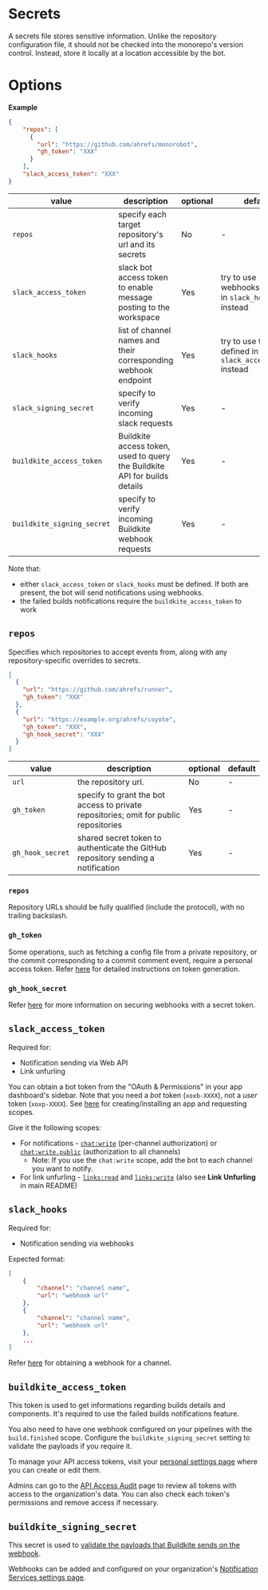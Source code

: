 # Secrets

A secrets file stores sensitive information. Unlike the repository configuration file, it should not be checked into the monorepo's version control. Instead, store it locally at a location accessible by the bot.

# Options

**Example**

```json
{
    "repos": [
      {
        "url": "https://github.com/ahrefs/monorobot",
        "gh_token": "XXX"
      }
    ],
    "slack_access_token": "XXX"
}
```

| value | description | optional | default |
|-|-|-|-|
| `repos` | specify each target repository's url and its secrets | No | - |
| `slack_access_token` | slack bot access token to enable message posting to the workspace | Yes | try to use webhooks defined in `slack_hooks` instead |
| `slack_hooks` | list of channel names and their corresponding webhook endpoint | Yes | try to use token defined in `slack_access_token` instead |
| `slack_signing_secret` | specify to verify incoming slack requests | Yes | - |
| `buildkite_access_token` | Buildkite access token, used to query the Buildkite API for builds details | Yes | - |
| `buildkite_signing_secret` | specify to verify incoming Buildkite webhook requests | Yes | - |

Note that:
- either `slack_access_token` or `slack_hooks` must be defined. If both are present, the bot will send notifications using webhooks.
- the failed builds notifications require the `buildkite_access_token` to work

## `repos`

Specifies which repositories to accept events from, along with any repository-specific overrides to secrets.

```json
[
  {
    "url": "https://github.com/ahrefs/runner",
    "gh_token": "XXX"
  },
  {
    "url": "https://example.org/ahrefs/coyote",
    "gh_token": "XXX",
    "gh_hook_secret": "XXX"
  }
]
```

| value | description | optional | default |
|-|-|-|-|
| `url` | the repository url. | No | - |
| `gh_token` | specify to grant the bot access to private repositories; omit for public repositories | Yes | - |
| `gh_hook_secret` | shared secret token to authenticate the GitHub repository sending a notification | Yes | - |

### `repos`

Repository URLs should be fully qualified (include the protocol), with no trailing backslash.

### `gh_token`

Some operations, such as fetching a config file from a private repository, or the commit corresponding to a commit comment event, require a personal access token. Refer [here](https://docs.github.com/en/free-pro-team@latest/github/authenticating-to-github/creating-a-personal-access-token) for detailed instructions on token generation.

### `gh_hook_secret`

Refer [here](https://docs.github.com/en/free-pro-team@latest/developers/webhooks-and-events/securing-your-webhooks) for more information on securing webhooks with a secret token.

## `slack_access_token`

Required for:
- Notification sending via Web API
- Link unfurling

You can obtain a bot token from the "OAuth & Permissions" in your app dashboard's sidebar. Note that you need a *bot* token (`xoxb-XXXX`), not a *user* token (`xoxp-XXXX`).
See [here](https://api.slack.com/authentication/basics#start) for creating/installing an app and requesting scopes.

Give it the following scopes:
- For notifications - [`chat:write`](https://api.slack.com/scopes/chat:write) (per-channel authorization) or [`chat:write.public`](https://api.slack.com/scopes/chat:write.public) (authorization to all channels)
    - Note: If you use the `chat:write` scope, add the bot to each channel you want to notify.
- For link unfurling - [`links:read`](https://api.slack.com/scopes/links:read) and [`links:write`](https://api.slack.com/scopes/links:write) (also see **Link Unfurling** in main README)

## `slack_hooks`

Required for:
- Notification sending via webhooks

Expected format:

```json
[
    {
        "channel": "channel name",
        "url": "webhook url"
    },
    {
        "channel": "channel name",
        "url": "webhook url"
    },
    ...
]
```

Refer [here](https://api.slack.com/messaging/webhooks) for obtaining a webhook for a channel.

## `buildkite_access_token`
This token is used to get informations regarding builds details and components. It's required to use the failed builds notifications feature.

You also need to have one webhook configured on your pipelines with the `build.finished` scope. Configure the `buildkite_signing_secret` setting to validate the payloads if you require it.

To manage your API access tokens, visit your [personal settings page](https://buildkite.com/user/api-access-tokens) where you can create or edit them.

Admins can go to the [API Access Audit](https://buildkite.com/organizations/%7E/api-access-audit) page to review all tokens with access to the organization's data. You can also check each token's permissions and remove access if necessary.

## `buildkite_signing_secret`
This secret is used to [validate the payloads that Buildkite sends on the webhook](https://buildkite.com/docs/apis/webhooks#webhook-signature).

Webhooks can be added and configured on your organization's [Notification Services settings page](https://buildkite.com/organizations/-/services).
